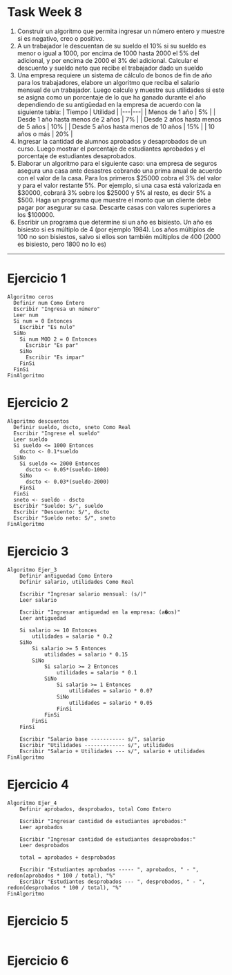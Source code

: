 # Task Week 8

1. Construir un algoritmo que permita ingresar un número entero y muestre si es negativo, creo o positivo.
2. A un trabajador le descuentan de su sueldo el 10% si su sueldo es menor o igual a 1000, por encima de 1000 hasta 2000 el 5% del adicional, y por encima de 2000 el 3% del adicional. Calcular el descuento y sueldo neto que recibe el trabajador dado un sueldo
3. Una empresa requiere un sistema de cálculo de bonos de fin de año para los trabajadores, elabore un algoritmo que reciba el salario mensual de un trabajador. Luego calcule y muestre sus utilidades si este se asigna como un porcentaje de lo que ha ganado durante el año dependiendo de su antigüedad en la empresa de acuerdo con la siguiente tabla:
   | Tiempo | Utilidad |
   |---|---|
   | Menos de 1 año | 5% |
   | Desde 1 año hasta menos de 2 años | 7% |
   | Desde 2 años hasta menos de 5 años | 10% |
   | Desde 5 años hasta menos de 10 años | 15% |
   | 10 años o más | 20% |
4. Ingresar la cantidad de alumnos aprobados y desaprobados de un curso. Luego mostrar el porcentaje de estudiantes aprobados y el porcentaje de estudiantes desaprobados.
5. Elaborar un algoritmo para el siguiente caso: una empresa de seguros asegura una casa ante desastres cobrando una prima anual de acuerdo con el valor de la casa. Para los primeros $25000 cobra el 3% del valor y para el valor restante 5%. Por ejemplo, si una casa está valorizada en $30000, cobrará 3% sobre los $25000 y 5% al resto, es decir 5% a $500. Haga un programa que muestre el monto que un cliente debe pagar por asegurar su casa. Descarte casas con valores superiores a los $100000.
6. Escribir un programa que determine si un año es bisiesto. Un año es bisiesto si es múltiplo de 4 (por ejemplo 1984). Los años múltiplos de 100 no son bisiestos, salvo si ellos son también múltiplos de 400 (2000 es bisiesto, pero 1800 no lo es)

---

# Ejercicio 1

```psc
Algoritmo ceros
  Definir num Como Entero
  Escribir "Ingresa un número"
  Leer num
  Si num = 0 Entonces
    Escribir "Es nulo"
  SiNo
    Si num MOD 2 = 0 Entonces
      Escribir "Es par"
    SiNo
      Escribir "Es impar"
    FinSi
  FinSi
FinAlgoritmo
```

# Ejercicio 2

```psc
Algoritmo descuentos
  Definir sueldo, dscto, sneto Como Real
  Escribir "Ingrese el sueldo"
  Leer sueldo
  Si sueldo <= 1000 Entonces
    dscto <- 0.1*sueldo
  SiNo
    Si sueldo <= 2000 Entonces
      dscto <- 0.05*(sueldo-1000)
    SiNo
      dscto <- 0.03*(sueldo-2000)
    FinSi
  FinSi
  sneto <- sueldo - dscto
  Escribir "Sueldo: S/", sueldo
  Escribir "Descuento: S/", dscto
  Escribir "Sueldo neto: S/", sneto
FinAlgoritmo
```

# Ejercicio 3

```psc
Algoritmo Ejer_3
	Definir antiguedad Como Entero
	Definir salario, utilidades Como Real

	Escribir "Ingresar salario mensual: (s/)"
	Leer salario

	Escribir "Ingresar antiguedad en la empresa: (a�os)"
	Leer antiguedad

	Si salario >= 10 Entonces
		utilidades = salario * 0.2
	SiNo
		Si salario >= 5 Entonces
			utilidades = salario * 0.15
		SiNo
			Si salario >= 2 Entonces
				utilidades = salario * 0.1
			SiNo
				Si salario >= 1 Entonces
					utilidades = salario * 0.07
				SiNo
					utilidades = salario * 0.05
				FinSi
			FinSi
		FinSi
	FinSi

	Escribir "Salario base ----------- s/", salario
	Escribir "Utilidades ------------- s/", utilidades
	Escribir "Salario + Utilidades --- s/", salario + utilidades
FinAlgoritmo
```

# Ejercicio 4

```psc
Algoritmo Ejer_4
	Definir aprobados, desprobados, total Como Entero

	Escribir "Ingresar cantidad de estudiantes aprobados:"
	Leer aprobados

	Escribir "Ingresar cantidad de estudiantes desaprobados:"
	Leer desprobados

	total = aprobados + desprobados

	Escribir "Estudiantes aprobados ----- ", aprobados, " - ", redon(aprobados * 100 / total), "%"
	Escribir "Estudiantes desprobados --- ", desprobados, " - ", redon(desprobados * 100 / total), "%"
FinAlgoritmo
```

# Ejercicio 5

```psc

```

# Ejercicio 6

```psc

```
